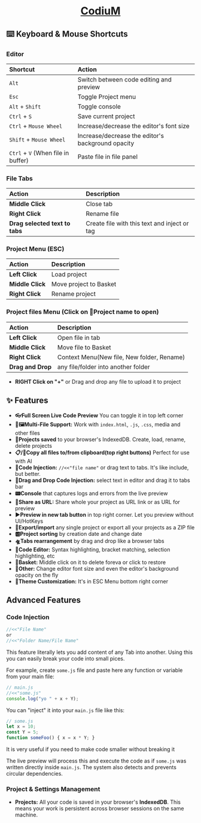 <div align="center">
  <h1>
    <a href="https://enoxyum.github.io">CodiuM</a>
  </h1>
</div>

## ⌨️ Keyboard & Mouse Shortcuts

### Editor
| Shortcut | Action |
| :--- | :--- |
| `Alt` | Switch between code editing and preview |
| `Esc` | Toggle Project menu |
| `Alt` + `Shift` | Toggle console |
| `Ctrl` + `S` | Save current project |
| `Ctrl` + `Mouse Wheel` | Increase/decrease the editor's font size |
| `Shift` + `Mouse Wheel` | Increase/decrease the editor's background opacity |
| `Ctrl` + `V` (When file in buffer) | Paste file in file panel |

### File Tabs
| Action | Description |
| :--- | :--- |
| **Middle Click** | Close tab |
| **Right Click** | Rename file |
| **Drag selected text to tabs** | Create file with this text and inject or tag |

### Project Menu (ESC)
| Action | Description |
| :--- | :--- |
| **Left Click** | Load project |
| **Middle Click** | Move project to Basket |
| **Right Click** | Rename project |

### Project files Menu (Click on 📁Project name to open)
| Action | Description |
| :--- | :--- |
| **Left Click** | Open file in tab |
| **Middle Click** | Move file to Basket |
| **Right Click** | Context Menu(New file, New folder, Rename) |
| **Drag and Drop** | any file/folder into another folder |

*   **RIGHT Click on "+"** or Drag and drop any file to upload it to project

## ✨ Features

*   **👓Full Screen Live Code Preview** You can toggle it in top left corner
*   **🎵🖼Multi-File Support:** Work with `index.html`, `.js`, `.css`, media and other files
*   **💾Projects saved** to your browser's IndexedDB. Create, load, rename, delete projects
*   **📋/📜Copy all files to/from clipboard(top right buttons)** Perfect for use with AI
*   **💉Code Injection:** `//<<"file name"` or drag text to tabs. It's like include, but better.
*   **📲Drag and Drop Code Injection:** select text in editor and drag it to tabs bar
*   **📟Console** that captures logs and errors from the live preview
*   **🔗Share as URL:** Share whole your project as URL link or as URL for preview
*   **▶Preview in new tab button** in top right corner. Let you preview without UI/HotKeys
*   **💱Export/import** any single project or export all your projects as a ZIP file
*   **🆎Project sorting** by creation date and change date
*   **🛸Tabs rearrangement** by drag and drop like a browser tabs
*   **🚀Code Editor:** Syntax highlighting, bracket matching, selection highlighting, etc
*   **🚽Basket:** Middle click on it to delete foreva or click to restore
*   **🎠Other:** Change editor font size and even the editor's background opacity on the fly
*   **🌈Theme Customization:** It's in ESC Menu bottom right corner

##  Advanced Features

### Code Injection

```javascript
//<<"File Name"
or
//<<"Folder Name/File Name"
```

This feature literally lets you add content of any Tab into another. Using this you can easily break your code into small pices.

For example, create `some.js` file and paste here any function or variable from your main file:
```javascript
// main.js
//<<"some.js"
console.log("yo " + x + Y);
```

You can "inject" it into your `main.js` file like this:
```javascript
// some.js
let x = 10;
const Y = 5;
function someFoo() { x = x * Y; }
```
It is very useful if you need to make code smaller without breaking it

The live preview will process this and execute the code as if `some.js` was written directly inside `main.js`. The system also detects and prevents circular dependencies.

### Project & Settings Management

*   **Projects:** All your code is saved in your browser's **IndexedDB**. This means your work is persistent across browser sessions on the same machine.
